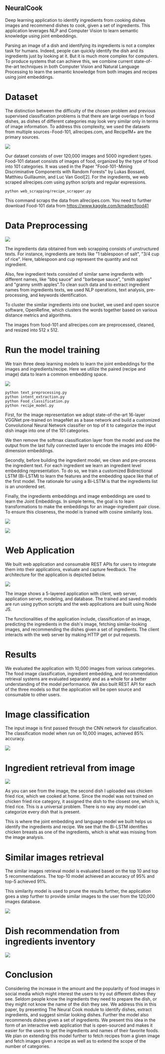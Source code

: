 ## NeuralCook

Deep learning application to identify ingredients from cooking dishes images and recommend dishes to cook, given a set of ingredients. This application leverages NLP and Computer Vision to learn semantic knowledge using joint embeddings.

Parsing an image of a dish and identifying its ingredients is not a complex task for humans. Indeed, people can quickly identify the dish and its ingredients just by looking at it. But it is much more complex for computers. To produce systems that can achieve this, we combine current state-of-the-art techniques in both Computer Vision and Natural Language Processing to learn the semantic knowledge from both images and recipes using joint embeddings.

# Dataset
The distinction between the difficulty of the chosen problem and previous supervised classification problems is that there are large overlaps in food dishes, as dishes of different categories may look very similar only in terms of image information. To address this complexity, we used the datasets from multiple sources - Food-101, allrecipes.com, and Recipe1M+ are the primary sources.

![](images/classification.png) 

Our dataset consists of over 120,000 images and 5000 ingredient types. Food-101 dataset consists of images of food, organized by the type of food into 101 categories. It was used in the Paper "Food-101 - Mining Discriminative Components with Random Forests" by Lukas Bossard, Matthieu Guillaumin, and Luc Van Gool[2]. For the ingredients, we web scraped allrecipes.com using python scripts and regular expressions.

```
python web_scrapping/recipe_scrapper.py
```

This command scraps the data from allrecipes.com. You need to further download Food-101 data from https://www.kaggle.com/kmader/food41  

# Data Preprocessing
![](images/data%20flow.png) 

The ingredients data obtained from web scrapping consists of unstructured texts. For instance, ingredients are texts like "1 tablespoon of salt", "3/4 cup of rice". Here, tablespoon and cup represent the quantity and not ingredient. 

Also, few ingredient texts consisted of similar same ingredients with different names, like "bbq sauce" and "barbeque sauce", "smith apples" and "granny smith apples".To clean such data and to extract ingredient names from ingredients texts, we used NLP operations, text analysis, pre-processing, and keywords identification. 

To cluster the similar ingredients into one bucket, we used and open source software, OpenRefine, which clusters the words together based on various distance metrics and algorithms.

The images from food-101 and allrecipes.com are preprocessed, cleaned, and resized into 512 x 512.

# Run the model training

We train three deep learning models to learn the joint embeddings for the images and ingredients/recipe. Here we utilize the paired (recipe and image) data to learn a common embedding space.

![](images/Blank%20Diagram.png) 

```
python text_preprocessing.py
python intent_extraction.py
python Food_classification.py
python recipe_model.py
```
First, for the image representation we adopt state-of-the-art 16-layer VGGNet pre-trained on ImageNet as a base network and build a customized Convolutional Neural Network classifier on top of it to categorize the input dish image into one of the 101 categories.

We then remove the softmax classification layer from the model and use the output from the last fully connected layer to encode the images into 4096-dimension embeddings.

Secondly, before building the ingredient model, we clean and pre-process the ingredient text. For each ingredient we learn an ingredient level embedding representation. To do so, we train a customized Bidirectional LSTM (Bi-LSTM) to learn the features and the embedding space like that of the first model. The rationale for using a Bi-LSTM is that the ingredients list is an unordered set.

Finally, the ingredients embeddings and image embeddings are used to learn the Joint Embeddings. In simple terms, the goal is to learn transformations to make the embeddings for an image-ingredient pair close. To ensure this closeness, the model is trained with cosine similarity loss.

![](images/imgstoings.png) 

![](imagesings%20to%20imgs%20(1).png) 

# Web Application
We built web application and consumable REST APIs for users to integrate them into their applications, evaluate and capture feedback. The architecture for the application is depicted below.

![](images/web%20app%20architecture%20(1).png) 

The image shows a 5-layered application with client, web server, application server, modeling, and database. The trained and saved models are run using python scripts and the web applications are built using Node JS.

The functionalities of the application include, classification of an image, predicting the ingredients in the dish's image, fetching similar-looking images, and recommending the dishes given a set of ingredients. The client interacts with the web server by making HTTP get or put requests.

# Results
We evaluated the application with 10,000 images from various categories. The food image classification, ingredient embedding, and recommendation retrieval systems are evaluated separately and as a whole for a better understanding of the model performance. We also built REST API for each of the three models so that the application will be open source and consumable to other users.
# Image classification
The input image is first passed through the CNN network for classification. The classification model when run on 10,000 images, achieved 85% accuracy.

![](images/classification.png) 

# Ingredient retrieval from image

![](images/ings.png) 

As you can see from the image, the second dish I uploaded was chicken fried rice, which we cooked at home. Since the model was not trained on chicken fried rice category, it assigned the dish to the closest one, which is, fried rice. This is a universal problem. There is no way any model can categorize every dish that is present.

This is where the joint embedding and language model we built helps us identify the ingredients and recipe. We see that the Bi-LSTM identifies chicken breasts as one of the ingredients, which is what was missing from the image analysis.

# Similar images retrieval
The similar images retrieval model is evaluated based on the top 10 and top 5 recommendations. The top-10 model achieved an accuracy of 95% and top-5 achieved 91%.

This similarity model is used to prune the results further, the application goes a step further to provide similar images to the user from the 120,000 images database.

![](images/final.png) 

# Dish recommendation from ingredients inventory

![](images/ingredientstoimages.png) 

# Conclusion
Considering the increase in the amount and the popularity of food images in social media which might interest the users to try out different dishes they see. Seldom people know the ingredients they need to prepare the dish, or they might not know the name of the dish they see. We address this in this paper, by presenting The Neural Cook module to identify dishes, extract ingredients, and suggest similar looking dishes. Further the model also recommends dishes given a set of ingredients. We present this idea in the form of an interactive web application that is open-sourced and makes it easier for the users to get the ingredients and names of their favorite foods. We plan on extending this model further to fetch recipes from a given image and fetch images given a recipe as well as to extend the scope of the number of categories.
